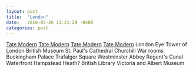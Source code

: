 ```yaml
---
layout: post
title:  "London"
date:   2016-05-26 11:21:29 -0400
categories: post
---
```


<html>
<body>
<font>

<a href="http://www.tate.org.uk/visit/tate-modern">Tate Modern</a>
<a href="http://www.tate.org.uk/visit/tate-modern">Tate Modern</a>
<a href="http://www.tate.org.uk/visit/tate-modern">Tate Modern</a>
<a href="http://www.tate.org.uk/visit/tate-modern">Tate Modern</a>
London Eye
Tower of London
British Museum
St. Paul's Cathedral
Churchill War rooms
Buckingham Palace
Trafalger Square
Westminster Abbey
Regent's Canal
Waterfront
Hampstead Heath?
British Library
Victoria and Albert Museum

</font>
</body>
</html>
